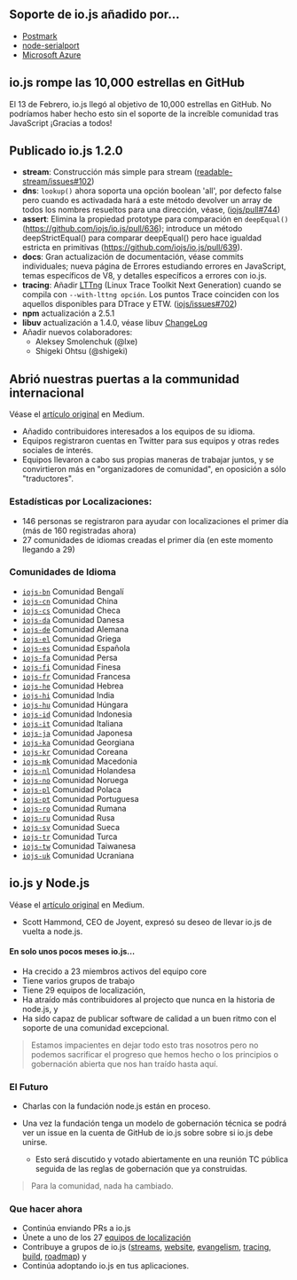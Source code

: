 ## Soporte de io.js añadido por...
* [Postmark](http://blog.postmarkapp.com/post/110829734198/its-official-were-getting-cozy-with-node-js)
* [node-serialport](https://github.com/voodootikigod/node-serialport/issues/439)
* [Microsoft Azure](http://azure.microsoft.com/en-us/documentation/articles/web-sites-nodejs-iojs/)

## io.js rompe las 10,000 estrellas en GitHub
El 13 de Febrero, io.js llegó al objetivo de 10,000 estrellas en GitHub. No podríamos haber hecho esto sin el soporte de la increíble comunidad tras JavaScript ¡Gracias a todos!

## Publicado io.js 1.2.0
* **stream**: Construcción más simple para stream ([readable-stream/issues#102](https://github.com/iojs/readable-stream/issues/102))
* **dns**: `lookup()` ahora soporta una opción boolean 'all', por defecto false pero cuando es activadada hará a este método devolver un array de todos los nombres resueltos para una dirección, véase, ([iojs/pull#744](https://github.com/iojs/io.js/pull/744))
* **assert**: Elimina la propiedad prototype para comparación en `deepEqual()` (https://github.com/iojs/io.js/pull/636); introduce un método deepStrictEqual() para comparar deepEqual() pero hace igualdad estricta en primitivas (https://github.com/iojs/io.js/pull/639).
* **docs**: Gran actualización de documentación, véase commits individuales; nueva página de Errores estudiando errores en JavaScript, temas específicos de V8, y detalles específicos a errores con io.js.
* **tracing**: Añadir [LTTng](http://lttng.org/) (Linux Trace Toolkit Next Generation) cuando se compila con `--with-lttng opción`. Los puntos Trace coinciden con los aquellos disponibles para DTrace y ETW. ([iojs/issues#702](https://github.com/iojs/io.js/pull/702))
* **npm** actualización a 2.5.1
* **libuv** actualización a 1.4.0, véase libuv [ChangeLog](https://github.com/libuv/libuv/blob/v1.x/ChangeLog)
* Añadir nuevos colaboradores:
  * Aleksey Smolenchuk (@lxe)
  * Shigeki Ohtsu (@shigeki)

## Abrió nuestras puertas a la communidad internacional
Véase el [artículo original](https://medium.com/@mikeal/how-io-js-built-a-146-person-27-language-localization-effort-in-one-day-65e5b1c49a62) en Medium.
* Añadido contribuidores interesados a los equipos de su idioma.
* Equipos registraron cuentas en Twitter para sus equipos y otras redes sociales de interés.
* Equipos llevaron a cabo sus propias maneras de trabajar juntos, y se convirtieron más en "organizadores de comunidad", en oposición a sólo "traductores".

### Estadísticas por Localizaciones:

* 146 personas se registraron para ayudar con localizaciones el primer día (más de 160 registradas ahora)
* 27 comunidades de idiomas creadas el primer día (en este momento llegando a 29)

### Comunidades de Idioma

* [`iojs-bn`](https://github.com/iojs/iojs-bn) Comunidad Bengalí
* [`iojs-cn`](https://github.com/iojs/iojs-cn) Comunidad China
* [`iojs-cs`](https://github.com/iojs/iojs-cs) Comunidad Checa
* [`iojs-da`](https://github.com/iojs/iojs-da) Comunidad Danesa
* [`iojs-de`](https://github.com/iojs/iojs-de) Comunidad Alemana
* [`iojs-el`](https://github.com/iojs/iojs-el) Comunidad Griega
* [`iojs-es`](https://github.com/iojs/iojs-es) Comunidad Española
* [`iojs-fa`](https://github.com/iojs/iojs-fa) Comunidad Persa
* [`iojs-fi`](https://github.com/iojs/iojs-fi) Comunidad Finesa
* [`iojs-fr`](https://github.com/iojs/iojs-fr) Comunidad Francesa
* [`iojs-he`](https://github.com/iojs/iojs-he) Comunidad Hebrea
* [`iojs-hi`](https://github.com/iojs/iojs-hi) Comunidad India
* [`iojs-hu`](https://github.com/iojs/iojs-hu) Comunidad Húngara
* [`iojs-id`](https://github.com/iojs/iojs-id) Comunidad Indonesia
* [`iojs-it`](https://github.com/iojs/iojs-it) Comunidad Italiana
* [`iojs-ja`](https://github.com/iojs/iojs-ja) Comunidad Japonesa
* [`iojs-ka`](https://github.com/iojs/iojs-ka) Comunidad Georgiana
* [`iojs-kr`](https://github.com/iojs/iojs-kr) Comunidad Coreana
* [`iojs-mk`](https://github.com/iojs/iojs-mk) Comunidad Macedonia
* [`iojs-nl`](https://github.com/iojs/iojs-nl) Comunidad Holandesa
* [`iojs-no`](https://github.com/iojs/iojs-no) Comunidad Noruega
* [`iojs-pl`](https://github.com/iojs/iojs-pl) Comunidad Polaca
* [`iojs-pt`](https://github.com/iojs/iojs-pt) Comunidad Portuguesa
* [`iojs-ro`](https://github.com/iojs/iojs-ro) Comunidad Rumana
* [`iojs-ru`](https://github.com/iojs/iojs-ru) Comunidad Rusa
* [`iojs-sv`](https://github.com/iojs/iojs-sv) Comunidad Sueca
* [`iojs-tr`](https://github.com/iojs/iojs-tr) Comunidad Turca
* [`iojs-tw`](https://github.com/iojs/iojs-tw) Comunidad Taiwanesa
* [`iojs-uk`](https://github.com/iojs/iojs-uk) Comunidad Ucraniana

## io.js y Node.js
Véase el [artículo original](https://medium.com/@iojs/io-js-and-a-node-js-foundation-4e14699fb7be) en Medium.
* Scott Hammond, CEO de Joyent, expresó su deseo de llevar io.js de vuelta a node.js.

#### En solo unos pocos meses io.js...
* Ha crecido a 23 miembros activos del equipo core
* Tiene varios grupos de trabajo
* Tiene 29 equipos de localización,
* Ha atraído más contribuidores al projecto que nunca en la historia de node.js, y
* Ha sido capaz de publicar software de calidad a un buen ritmo con el soporte de una comunidad excepcional.

> Estamos impacientes en dejar todo esto tras nosotros pero no podemos sacrificar el progreso que hemos hecho o los principios o gobernación abierta que nos han traído hasta aquí.

### El Futuro
* Charlas con la fundación node.js están en proceso.
* Una vez la fundación tenga un modelo de gobernación técnica se podrá ver un issue en la cuenta de GitHub de io.js sobre sobre si io.js debe unirse.

    * Esto será discutido y votado abiertamente en una reunión TC pública seguida de las reglas de gobernación que ya construidas.

> Para la comunidad, nada ha cambiado.

### Que hacer ahora
* Continúa enviando PRs a io.js
* Únete a uno de los 27 [equipos de localización](https://github.com/iojs/website/issues/125)
* Contribuye a grupos de io.js ([streams](https://github.com/iojs/readable-stream), [website](https://github.com/iojs/website), [evangelism](https://github.com/iojs/website/labels/evangelism), [tracing](https://github.com/iojs/tracing-wg), [build](https://github.com/iojs/build), [roadmap](https://github.com/iojs/roadmap)) y
* Continúa adoptando io.js en tus aplicaciones.
